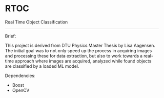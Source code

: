 # RTOC
Real Time Object Classification

-----

Brief:

This project is derived from DTU Physics Master Thesis by Lisa Aagensen. The initial goal was to not only speed up the process in acquiring images and processing these for data extraction, but also to work towards a real-time approach where images are acquired, analyzed while found objects are classified by a loaded ML model.


Dependencies:

 - Boost
 - OpenCV

